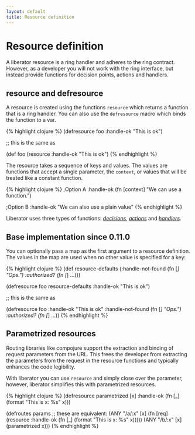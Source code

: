 ```yaml
---
layout: default
title: Resource definition
---
```

# Resource definition

A liberator resource is a ring handler and adheres to the ring
contract. However, as a developer you will not work with the ring interface,
but instead provide functions for decision points, actions and handlers.

## resource and defresource

A resource is created using the functions ````resource```` which
returns a function that is a ring handler. You can also use the
````defresource```` macro which binds the function to a var.

{% highlight clojure %}
(defresource foo :handle-ok "This is ok")

;; this is the same as

(def foo (resource :handle-ok "This is ok")
{% endhighlight %}

The resource takes a sequence of keys and values. The values are
functions that accept a single parameter, the ````context````, or
values that will be treated like a constant function.

{% highlight clojure %}
;Option A
:handle-ok (fn [context] "We can use a function.")

;Option B
:handle-ok "We can also use a plain value"
{% endhighlight %}

Liberator uses three types of functions:
[*decisions*](decisions.html), [*actions*](actions.html) and
[*handlers*](handlers.html).

## Base implementation <span class="label label-info">since 0.11.0</span>

You can optionally pass a map as the first argument to a resource
definition. The values in the map are used when no other value is
specified for a key:

{% highlight clojure %}
(def resource-defaults
  {:handle-not-found (fn [_] "Ops.")
   :authorized? (fn [_] ...)})

(defresource foo resource-defaults :handle-ok "This is ok")

;; this is the same as

(defresource foo
  :handle-ok "This is ok"
  :handle-not-found (fn [_] "Ops.")
  :authorized? (fn [_] ...))
{% endhighlight %}

## Parametrized resources

Routing libraries like compojure support the extraction and binding of
request parameters from the URL. This frees the developer from
extracting the parameters from the request in the resource functions
and typically enhances the code legibility.

With liberator you can use ````resource```` and simply close over the
parameter, however, liberator simplifies this with parametrized resources.

{% highlight clojure %}
(defresource parametrized [x]
  :handle-ok (fn [_] (format "This is x: %s" x)))

(defroutes params
  ;; these are equivalent:
  (ANY "/a/:x" [x] (fn [req] (resource :handle-ok (fn [_] (format "This is x: %s" x)))))
  (ANY "/b/:x" [x] (parametrized x)))
{% endhighlight %}




